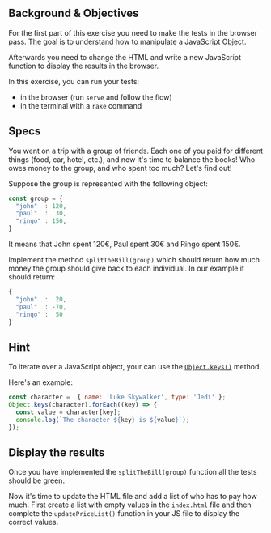 ## Background & Objectives

For the first part of this exercise you need to make the tests in the browser pass. The goal is to understand
how to manipulate a JavaScript [Object](https://developer.mozilla.org/en-US/docs/Web/JavaScript/Reference/Global_Objects/Object).

Afterwards you need to change the HTML and write a new JavaScript function to display the results in the browser.

In this exercise, you can run your tests:
- in the browser (run `serve` and follow the flow)
- in the terminal with a `rake` command

## Specs

You went on a trip with a group of friends. Each one of you paid for different things (food, car, hotel, etc.), and now
it's time to balance the books! Who owes money to the group, and who spent too much? Let's find out!

Suppose the group is represented with the following object:

```js
const group = {
  "john"  : 120,
  "paul"  :  30,
  "ringo" : 150,
}
```

It means that John spent 120€, Paul spent 30€ and Ringo spent 150€.

Implement the method `splitTheBill(group)` which should return how much money the group
should give back to each individual. In our example it should return:

```js
{
  "john"  :  20,
  "paul"  : -70,
  "ringo" :  50
}
```

## Hint

To iterate over a JavaScript object, your can use the [`Object.keys()`](https://developer.mozilla.org/en-US/docs/Web/JavaScript/Reference/Global_Objects/Object/keys) method.

Here's an example:

```js
const character =  { name: 'Luke Skywalker', type: 'Jedi' };
Object.keys(character).forEach((key) => {
  const value = character[key];
  console.log(`The character ${key} is ${value}`);
});
```

## Display the results

Once you have implemented the `splitTheBill(group)` function all the tests should be green.

Now it's time to update the HTML file and add a list of who has to pay how much. First create a list with empty values in the `index.html` file and then complete the `updatePriceList()` function in your JS file to display the correct values.
